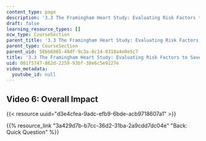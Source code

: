 ```yaml
---
content_type: page
description: '3.3 The Framingham Heart Study: Evaluating Risk Factors to Save Lives'
draft: false
learning_resource_types: []
ocw_type: CourseSection
parent_title: '3.3 The Framingham Heart Study: Evaluating Risk Factors to Save Lives '
parent_type: CourseSection
parent_uid: 58bb6065-48df-9c3a-8c14-8318a4e0e5c7
title: '3.3 The Framingham Heart Study: Evaluating Risk Factors to Save Lives'
uid: 001f5747-862d-2259-93bf-38e6c5e9227e
video_metadata:
  youtube_id: null
---
```

## Video 6: Overall Impact

{{< resource uuid="d3e4cfea-9adc-efb9-6bde-acb9718607a1" >}}

{{% resource_link "3a429d7b-b7cc-36d2-31ba-2a9cdd7dc04e" "Back: Quick Question" %}}